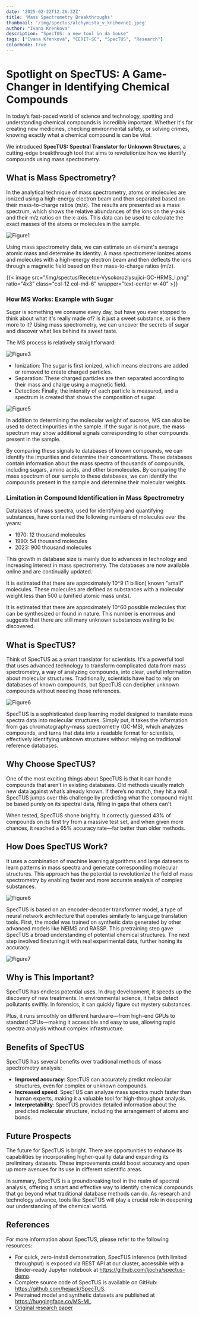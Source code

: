```yaml
---
date: '2025-02-22T12:26:32Z'
title: 'Mass Spectrometry Breakthroughs'
thumbnail: '/img/spectus/alchymista_v_knihovne1.jpeg'
author: "Ivana Krenkova"
description: "SpecTUS: a new tool in da house"
tags: ["Ivana Křenková", "CERIT-SC", "SpecTUS", "Research"]
colormode: true
---
```


# Spotlight on SpecTUS: A Game-Changer in Identifying Chemical Compounds 

In today’s fast-paced world of science and technology, spotting and understanding chemical compounds is incredibly important. Whether it's for creating new medicines, checking environmental safety, or solving crimes, knowing exactly what a chemical compound is can be vital. 

We introduced **SpecTUS: Spectral Translator for Unknown Structures**, a cutting-edge breakthrough tool that aims to revolutionize how we identify compounds using mass spectrometry.

## What is Mass Spectrometry?
In the analytical technique of mass spectrometry, atoms or molecules are ionized using a high-energy electron beam and then separated based on their mass-to-charge ratios (m/z). The results are presented as a mass spectrum, which shows the relative abundances of the ions on the y-axis and their m/z ratios on the x-axis. This data can be used to calculate the exact masses of the atoms or molecules in the sample.

![Figure1](/img/spectus/ms-eng2.png)

Using mass spectrometry data, we can estimate an element's average atomic mass and determine its identity. 
A mass spectrometer ionizes atoms and molecules with a high-energy electron beam and then deflects the ions through a magnetic field based on their mass-to-charge ratios (m/z).

{{< image src="/img/spectus/Recetox-Vysokorozlysujici-GC-HRMS_l.png" ratio="4x3" class="col-12 col-md-6" wrapper="text-center w-40" >}}

### How MS Works: Example with Sugar
Sugar is something we consume every day, but have you ever stopped to think about what it's really made of? Is it just a sweet substance, or is there more to it? Using mass spectrometry, we can uncover the secrets of sugar and discover what lies behind its sweet taste. 

The MS process is relatively straightforward: 

![Figure3](/img/spectus/sugar.png)

* Ionization: The sugar is first ionized, which means electrons are added or removed to create charged particles.
* Separation: These charged particles are then separated according to their mass and charge using a magnetic field.
* Detection: Finally, the intensity of each particle is measured, and a spectrum is created that shows the composition of sugar.

![Figure5](/img/spectus/sugar-spec2-solo.png)

In addition to determining the molecular weight of sucrose, MS can also be used to detect impurities in the sample. If the sugar is not pure, the mass spectrum may show additional signals corresponding to other compounds present in the sample. 

By comparing these signals to databases of known compounds, we can identify the impurities and determine their concentrations. These databases contain information about the mass spectra of thousands of compounds, including sugars, amino acids, and other biomolecules. By comparing the mass spectrum of our sample to these databases, we can identify the compounds present in the sample and determine their molecular weights. 
     

### Limitation in Compound Identification in Mass Spectrometry
Databases of mass spectra, used for identifying and quantifying substances, have contained the following numbers of molecules over the years: 

* 1970: 12 thousand molecules
* 1990: 54 thousand molecules
* 2023: 900 thousand molecules
     
This growth in database size is mainly due to advances in technology and increasing interest in mass spectrometry. The databases are now available online and are continually updated. 

It is estimated that there are approximately 10^9 (1 billion) known "small" molecules. These molecules are defined as substances with a molecular weight less than 500 u (unified atomic mass units).

It is estimated that there are approximately 10^60 possible molecules that can be synthesized or found in nature. This number is enormous and suggests that there are still many unknown substances waiting to be discovered. 


## What is SpecTUS? 

Think of SpecTUS as a smart translator for scientists. It's a powerful tool that uses advanced technology to transform complicated data from mass spectrometry, a way of analyzing compounds, into clear, useful information about molecular structures. Traditionally, scientists have had to rely on databases of known compounds, but SpecTUS can decipher unknown compounds without needing those references.

![Figure6](/img/spectus/translator.png)

SpecTUS is a sophisticated deep learning model designed to translate mass spectra data into molecular structures. Simply put, it takes the information from gas chromatography-mass spectrometry (GC-MS), which analyzes compounds, and turns that data into a readable format for scientists, effectively identifying unknown structures without relying on traditional reference databases. 


## Why Choose SpecTUS?

One of the most exciting things about SpecTUS is that it can handle compounds that aren’t in existing databases. Old methods usually match new data against what’s already known. If there’s no match, they hit a wall. SpecTUS jumps over this challenge by predicting what the compound might be based purely on its spectral data, filling in gaps that others can't. 

When tested, SpecTUS shone brightly. It correctly guessed 43% of compounds on its first try from a massive test set, and when given more chances, it reached a 65% accuracy rate—far better than older methods. 


## How Does SpecTUS Work? 

It uses a combination of machine learning algorithms and large datasets to learn patterns in mass spectra and generate corresponding molecular structures. This approach has the potential to revolutionize the field of mass spectrometry by enabling faster and more accurate analysis of complex substances. 

![Figure6](/img/spectus/spectus-method1.png)

SpecTUS is based on an encoder-decoder transformer model, a type of neural network architecture that operates similarly to language translation tools. First, the model was trained on synthetic data generated by other advanced models like NEIMS and RASSP. This pretraining step gave SpecTUS a broad understanding of potential chemical structures. The next step involved finetuning it with real experimental data, further honing its accuracy. 

![Figure7](/img/spectus/prediction.png)


## Why is This Important? 

SpecTUS has endless potential uses. In drug development, it speeds up the discovery of new treatments. In environmental science, it helps detect pollutants swiftly. In forensics, it can quickly figure out mystery substances. 

Plus, it runs smoothly on different hardware—from high-end GPUs to standard CPUs—making it accessible and easy to use, allowing rapid spectra analysis without complex infrastructure. 


## Benefits of SpecTUS 

SpecTUS has several benefits over traditional methods of mass spectrometry analysis: 

* **Improved accuracy**: SpecTUS can accurately predict molecular structures, even for complex or unknown compounds.
* **Increased speed**: SpecTUS can analyze mass spectra much faster than human experts, making it a valuable tool for high-throughput analysis.
* **Interpretability**: SpecTUS provides detailed information about the predicted molecular structure, including the arrangement of atoms and bonds.
     


## Future Prospects 

The future for SpecTUS is bright. There are opportunities to enhance its capabilities by incorporating higher-quality data and expanding its preliminary datasets. These improvements could boost accuracy and open up more avenues for its use in different scientific areas. 

In summary, SpecTUS is a groundbreaking tool in the realm of spectral analysis, offering a smart and effective way to identify chemical compounds that go beyond what traditional database methods can do. As research and technology advance, tools like SpecTUS will play a crucial role in deepening our understanding of the chemical world. 


     
## References 

For more information about SpecTUS, please refer to the following resources: 

* For quick, zero-install demonstration, SpecTUS inference (with limited throughput) is exposed via REST API at our cluster, accessible with a Binder-ready Jupyter notebook at https://github.com/ljocha/spectus-demo.
* Complete source code of SpecTUS is available on GitHub: https://github.com/hejjack/SpecTUS.
* Pretrained model and synthetic datasets are published at https://huggingface.co/MS-ML.
* [Original research paper](https://arxiv.org/abs/2502.05114)
     


 
 
   
  


